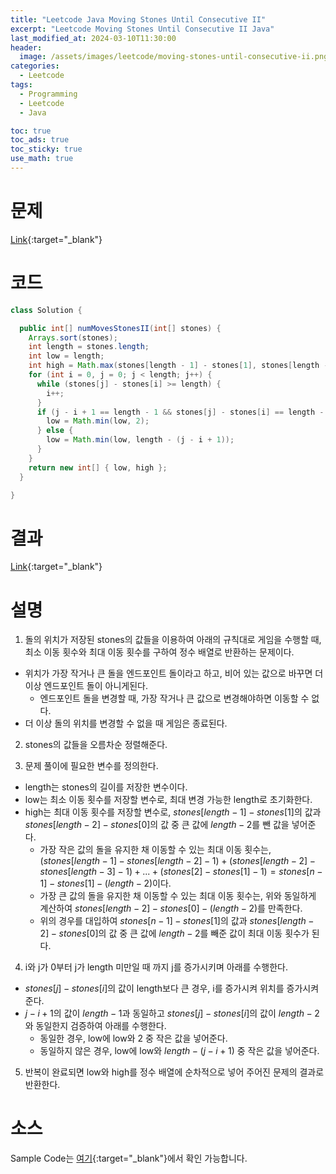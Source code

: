 ```yaml
---
title: "Leetcode Java Moving Stones Until Consecutive II"
excerpt: "Leetcode Moving Stones Until Consecutive II Java"
last_modified_at: 2024-03-10T11:30:00
header:
  image: /assets/images/leetcode/moving-stones-until-consecutive-ii.png
categories:
  - Leetcode
tags:
  - Programming
  - Leetcode
  - Java

toc: true
toc_ads: true
toc_sticky: true
use_math: true
---
```

# 문제
[Link](https://leetcode.com/problems/moving-stones-until-consecutive-ii){:target="_blank"}

# 코드
```java
class Solution {

  public int[] numMovesStonesII(int[] stones) {
    Arrays.sort(stones);
    int length = stones.length;
    int low = length;
    int high = Math.max(stones[length - 1] - stones[1], stones[length - 2] - stones[0]) - length + 2;
    for (int i = 0, j = 0; j < length; j++) {
      while (stones[j] - stones[i] >= length) {
        i++;
      }
      if (j - i + 1 == length - 1 && stones[j] - stones[i] == length - 2) {
        low = Math.min(low, 2);
      } else {
        low = Math.min(low, length - (j - i + 1));
      }
    }
    return new int[] { low, high };
  }

}
```

# 결과
[Link](https://leetcode.com/problems/minimum-common-value/submissions/1198052970/){:target="_blank"}

# 설명
1. 돌의 위치가 저장된 stones의 값들을 이용하여 아래의 규칙대로 게임을 수행할 때, 최소 이동 횟수와 최대 이동 횟수를 구하여 정수 배열로 반환하는 문제이다.
- 위치가 가장 작거나 큰 돌을 엔드포인트 돌이라고 하고, 비어 있는 값으로 바꾸면 더 이상 엔드포인트 돌이 아니게된다.
  - 엔드포인트 돌을 변경할 때, 가장 작거나 큰 값으로 변경해야하면 이동할 수 없다.
- 더 이상 돌의 위치를 변경할 수 없을 때 게임은 종료된다.

2. stones의 값들을 오름차순 정렬해준다.

3. 문제 풀이에 필요한 변수를 정의한다.
- length는 stones의 길이를 저장한 변수이다.
- low는 최소 이동 횟수를 저장할 변수로, 최대 변경 가능한 length로 초기화한다.
- high는 최대 이동 횟수를 저장할 변수로, $stones[length - 1] - stones[1]$의 값과 $stones[length - 2] - stones[0]$의 값 중 큰 값에 $length - 2$를 뺀 값을 넣어준다.
  - 가장 작은 값의 돌을 유지한 채 이동할 수 있는 최대 이동 횟수는, $(stones[length - 1] - stones[length - 2] - 1) + (stones[length - 2] - stones[length - 3] - 1) + ... + (stones[2] - stones[1] - 1) = stones[n - 1] - stones[1] - (length - 2)$이다.
  - 가장 큰 값의 돌을 유지한 채 이동할 수 있는 최대 이동 횟수는, 위와 동일하게 계산하여 $stones[length - 2] - stones[0] - (length - 2)$를 만족한다.
  - 위의 경우를 대입하여 $stones[n - 1] - stones[1]$의 값과 $stones[length - 2] - stones[0]$의 값 중 큰 값에 $length - 2$를 빼준 값이 최대 이동 횟수가 된다.

4. i와 j가 0부터 j가 length 미만일 때 까지 j를 증가시키며 아래를 수행한다.
- $stones[j] - stones[i]$의 값이 length보다 큰 경우, i를 증가시켜 위치를 증가시켜준다.
- $j - i + 1$의 값이 $length - 1$과 동일하고 $stones[j] - stones[i]$의 값이 $length - 2$와 동일한지 검증하여 아래를 수행한다.
  - 동일한 경우, low에 low와 2 중 작은 값을 넣어준다.
  - 동일하지 않은 경우, low에 low와 $length - (j - i + 1)$ 중 작은 값을 넣어준다.

5. 반복이 완료되면 low와 high를 정수 배열에 순차적으로 넣어 주어진 문제의 결과로 반환한다.

# 소스
Sample Code는 [여기](https://github.com/GracefulSoul/leetcode/blob/master/src/main/java/gracefulsoul/problems/MovingStonesUntilConsecutiveII.java){:target="_blank"}에서 확인 가능합니다.